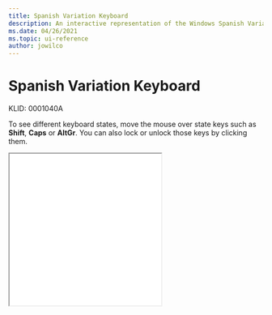 ```yaml
---
title: Spanish Variation Keyboard
description: An interactive representation of the Windows Spanish Variation keyboard. To see different keyboard states, click or move the mouse over the state keys.
ms.date: 04/26/2021
ms.topic: ui-reference
author: jowilco
---
```


# Spanish Variation Keyboard

KLID: 0001040A

To see different keyboard states, move the mouse over state keys such as **Shift**, **Caps** or **AltGr**. You can also lock or unlock those keys by clicking them.

<iframe src="kbdes.html" height="300"></iframe>

